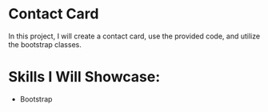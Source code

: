 # Contact Card

 In this project, I will create a contact card, use the provided code, and utilize the bootstrap classes. 

 # Skills I Will Showcase: 
 
 - Bootstrap
